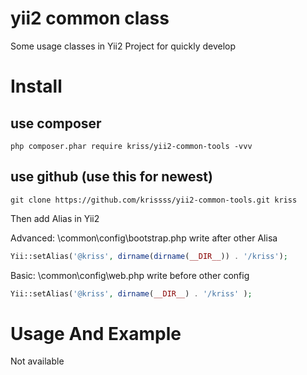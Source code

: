 # yii2 common class

Some usage classes in Yii2 Project for quickly develop

# Install

## use composer
 
    php composer.phar require kriss/yii2-common-tools -vvv

## use github (use this for newest)

    git clone https://github.com/krissss/yii2-common-tools.git kriss
    
Then add Alias in Yii2

Advanced: \common\config\bootstrap.php write after other Alisa

```php
Yii::setAlias('@kriss', dirname(dirname(__DIR__)) . '/kriss');
```

Basic: \common\config\web.php write before other config

```php
Yii::setAlias('@kriss', dirname(__DIR__) . '/kriss' );
```

# Usage And Example

Not available